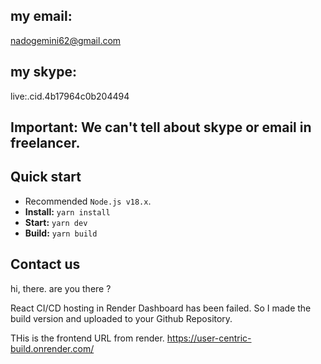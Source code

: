 ## my email:
nadogemini62@gmail.com

## my skype:
live:.cid.4b17964c0b204494

## Important: We can't tell about skype or email in freelancer.

## Quick start

- Recommended `Node.js v18.x`.
- **Install:** `yarn install`
- **Start:** `yarn dev`
- **Build:** `yarn build`


## Contact us

hi, there. are you there ?

React CI/CD hosting in Render Dashboard has been failed. So I made the build version and uploaded to your Github Repository.

THis is the frontend URL from render.
https://user-centric-build.onrender.com/


